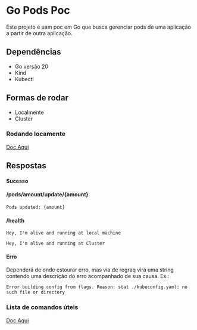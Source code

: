 # Go Pods Poc
Este projeto é uam poc em Go que busca gerenciar pods de uma aplicação a partir de outra aplicação.

## Dependências
* Go versão 20
* Kind
* Kubectl

## Formas de rodar
* Localmente
* Cluster

### Rodando locamente
[Doc Aqui](./docs/Local.README.md)


## Respostas

#### Sucesso

#### /pods/amount/update/{amount} 
```
Pods updated: {amount}
```

#### /health
```
Hey, I'm alive and running at local machine
```

```
Hey, I'm alive and running at Cluster
```

#### Erro
Dependerá de onde estourar erro, mas via de regraq virá uma string contendo uma descrição do erro acompanhado de sua causa.
Ex.:
```
Error building config from flags. Reason: stat ./kubeconfig.yaml: no such file or directory
```

### Lista de comandos úteis
[Doc Aqui](./docs/commands.README.md)